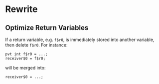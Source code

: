 # Rewrite

## Optimize Return Variables
If a return variable, e.g. `f$r0`, is immediately stored into another variable, then delete `f$r0`. For instance:
```
pvt int f$r0 = ...;
receiver$0 = f$r0;
```
will be merged into:
```
receiver$0 = ...;
```